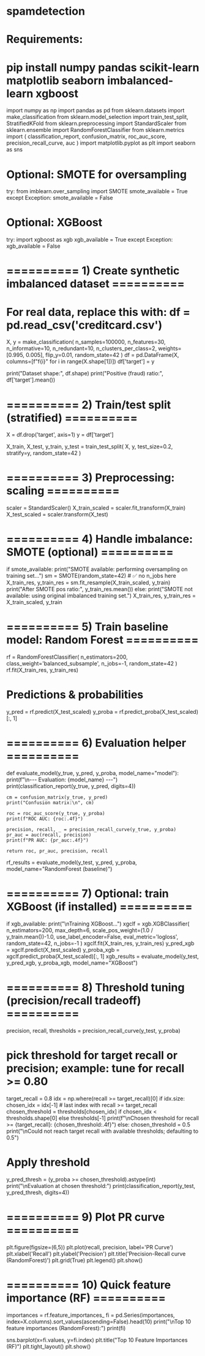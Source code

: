 # spamdetection
# Requirements:
# pip install numpy pandas scikit-learn matplotlib seaborn imbalanced-learn xgboost

import numpy as np
import pandas as pd
from sklearn.datasets import make_classification
from sklearn.model_selection import train_test_split, StratifiedKFold
from sklearn.preprocessing import StandardScaler
from sklearn.ensemble import RandomForestClassifier
from sklearn.metrics import (
    classification_report, confusion_matrix,
    roc_auc_score, precision_recall_curve, auc
)
import matplotlib.pyplot as plt
import seaborn as sns

# Optional: SMOTE for oversampling
try:
    from imblearn.over_sampling import SMOTE
    smote_available = True
except Exception:
    smote_available = False

# Optional: XGBoost
try:
    import xgboost as xgb
    xgb_available = True
except Exception:
    xgb_available = False

# ========== 1) Create synthetic imbalanced dataset ==========
# For real data, replace this with: df = pd.read_csv('creditcard.csv')
X, y = make_classification(
    n_samples=100000, n_features=30, n_informative=10, n_redundant=10,
    n_clusters_per_class=2, weights=[0.995, 0.005], flip_y=0.01, random_state=42
)
df = pd.DataFrame(X, columns=[f"f{i}" for i in range(X.shape[1])])
df['target'] = y

print("Dataset shape:", df.shape)
print("Positive (fraud) ratio:", df['target'].mean())

# ========== 2) Train/test split (stratified) ==========
X = df.drop('target', axis=1)
y = df['target']

X_train, X_test, y_train, y_test = train_test_split(
    X, y, test_size=0.2, stratify=y, random_state=42
)

# ========== 3) Preprocessing: scaling ==========
scaler = StandardScaler()
X_train_scaled = scaler.fit_transform(X_train)
X_test_scaled = scaler.transform(X_test)

# ========== 4) Handle imbalance: SMOTE (optional) ==========
if smote_available:
    print("SMOTE available: performing oversampling on training set...")
    sm = SMOTE(random_state=42)   # ✅ no n_jobs here
    X_train_res, y_train_res = sm.fit_resample(X_train_scaled, y_train)
    print("After SMOTE pos ratio:", y_train_res.mean())
else:
    print("SMOTE not available: using original imbalanced training set.")
    X_train_res, y_train_res = X_train_scaled, y_train

# ========== 5) Train baseline model: Random Forest ==========
rf = RandomForestClassifier(
    n_estimators=200, class_weight='balanced_subsample', n_jobs=-1, random_state=42
)
rf.fit(X_train_res, y_train_res)

# Predictions & probabilities
y_pred = rf.predict(X_test_scaled)
y_proba = rf.predict_proba(X_test_scaled)[:, 1]

# ========== 6) Evaluation helper ==========
def evaluate_model(y_true, y_pred, y_proba, model_name="model"):
    print(f"\n--- Evaluation: {model_name} ---")
    print(classification_report(y_true, y_pred, digits=4))

    cm = confusion_matrix(y_true, y_pred)
    print("Confusion matrix:\n", cm)

    roc = roc_auc_score(y_true, y_proba)
    print(f"ROC AUC: {roc:.4f}")

    precision, recall, _ = precision_recall_curve(y_true, y_proba)
    pr_auc = auc(recall, precision)
    print(f"PR AUC: {pr_auc:.4f}")

    return roc, pr_auc, precision, recall

rf_results = evaluate_model(y_test, y_pred, y_proba, model_name="RandomForest (baseline)")

# ========== 7) Optional: train XGBoost (if installed) ==========
if xgb_available:
    print("\nTraining XGBoost...")
    xgclf = xgb.XGBClassifier(
        n_estimators=200, max_depth=6, scale_pos_weight=(1.0 / y_train.mean())-1.0,
        use_label_encoder=False, eval_metric='logloss', random_state=42, n_jobs=-1
    )
    xgclf.fit(X_train_res, y_train_res)
    y_pred_xgb = xgclf.predict(X_test_scaled)
    y_proba_xgb = xgclf.predict_proba(X_test_scaled)[:, 1]
    xgb_results = evaluate_model(y_test, y_pred_xgb, y_proba_xgb, model_name="XGBoost")

# ========== 8) Threshold tuning (precision/recall tradeoff) ==========
precision, recall, thresholds = precision_recall_curve(y_test, y_proba)
# pick threshold for target recall or precision; example: tune for recall >= 0.80
target_recall = 0.8
idx = np.where(recall >= target_recall)[0]
if idx.size:
    chosen_idx = idx[-1]  # last index with recall >= target_recall
    chosen_threshold = thresholds[chosen_idx] if chosen_idx < thresholds.shape[0] else thresholds[-1]
    print(f"\nChosen threshold for recall >= {target_recall}: {chosen_threshold:.4f}")
else:
    chosen_threshold = 0.5
    print("\nCould not reach target recall with available thresholds; defaulting to 0.5")

# Apply threshold
y_pred_thresh = (y_proba >= chosen_threshold).astype(int)
print("\nEvaluation at chosen threshold:")
print(classification_report(y_test, y_pred_thresh, digits=4))

# ========== 9) Plot PR curve ==========
plt.figure(figsize=(6,5))
plt.plot(recall, precision, label='PR Curve')
plt.xlabel('Recall')
plt.ylabel('Precision')
plt.title('Precision-Recall curve (RandomForest)')
plt.grid(True)
plt.legend()
plt.show()

# ========== 10) Quick feature importance (RF) ==========
importances = rf.feature_importances_
fi = pd.Series(importances, index=X.columns).sort_values(ascending=False).head(10)
print("\nTop 10 feature importances (RandomForest):")
print(fi)

sns.barplot(x=fi.values, y=fi.index)
plt.title("Top 10 Feature Importances (RF)")
plt.tight_layout()
plt.show()
